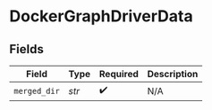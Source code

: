 # DockerGraphDriverData


## Fields

| Field              | Type               | Required           | Description        |
| ------------------ | ------------------ | ------------------ | ------------------ |
| `merged_dir`       | *str*              | :heavy_check_mark: | N/A                |